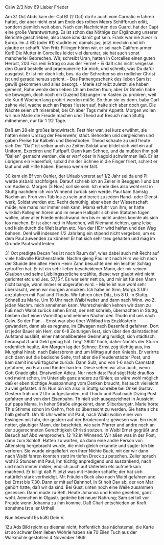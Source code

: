  Calw 2/3 Nov 69
Lieber Frieder

Am 31 Oct Abds kam der Cal Bf (2 Oct) da ihr auch vom Carnatic erfahren hattet, der aber nicht erst am Ende des rothen Meers Schiffbruch erlitt, sondern ziemlich weit oben. Nach den Nachrichten des Guard. hat der Capt eine große Verantwortung. Es ist schon das Nöthige zur Ergänzung unserer Berichte geschrieben, also lasse ichs damit gut sein. Frank war nie zuvor in Europ. Im J. 60 (oder 61) studirte er, damals jus, jetzt medicin und ich glaube er schafft. Von Fritz Fillinger hören wir, er sei nach Californ armer Kerl! Die Mutter in Corcelles leidet viel darunter, sie hat auch sonst mancherlei Gebrechen. Wir, schreibt Uran, hatten in Corcelles einen guten Herbst, 200 Fcs rein Ertrag so aus der Ferne! - Ei daß ichs nicht vergesse, den Guard bestelle und praenumerire für mich, und schreib, was Du dafür ausgabst. Er ist mir doch lieb, bes. da der Schreiber so ein redlicher Christ ist und gerade heraus spricht. - Das Pathengeschenk des lieben Sam ist gewiß gekommen und alles besorgt. - Marie schreibt zuletzt; sie haben gemeint, Ruhe werde dem lieben Ch am besten thun; aber Dr Gmelin habe sie bewogen, doch noch ein Duzend Sitzungen im Kasten zu probiren, weil die Kur 6 Wochen lang probirt werden müße. So thun sie es denn. baby Carl zahne viel, wache auch an Papas Husten auf, halte sich aber doch gut. Die Nächte seien oft miserabel, bei Ch aber Tags mehr Appetit. Morgen wollen wir nun Marie die Freude machen und Theod auf Besuch nach Stuttg mitnehmen, nur für 1 1/2 Tage.

Daß am 28 ein großes landwirtsch. Fest hier war, sei kurz erwähnt, sie hatten einen Umzug der Feuerwehr, städt. Behörden und dergleichen und gaben Preise für Kalbeln und Dienstboten. Theod schaute zu und freute sich Der "Dat" ist selber auch zu Zeiten Soldat und bildet sich viel ein auf Uniform, Exerciren und Puffpaff. Dann kam Schnee, und da mußten ihm goli "Ballen" gemacht werden, die er warf oder in Nagold schwimmen ließ. Er ist übrigens ein Hasenfuß, sobald ihn der Schnee in die Finger friert, schreit er laut und will Hilfe haben. Ebenso wenn er fällt.

30 kam ein Bf von Oehler, der Urlaub vorerst auf 1/2 Jahr sei da und Pl werde alsbald nachfolgen. Darauf schrieb ich an Zeller in Beuggen <Winnenden>1 und bat um Audienz. Morgen (3 Nov.) soll sie sein. Ich ende dies also wohl erst in Stuttg nachdem ich von Winnend zurück sein werde. Paul kam Samstg Nachm an. Froh von Tüb los zu sein und bereit zu jedem Hand- oder Dienst-werk, Soldat werden etc. Recht demüthig, aber eben der Wissenschaft müde, wie mans nur immer sein kann. Mama erfuhr von ihm, er hatte wirklich Kollegien hören und im neuen Halbjahr sich den Statuten fügen wollen, aber aller Friede entschwand ihm bis er nicht anders konnte als sich los machen. Er ist aber nett in Manchen, will Niemand richten, ganz leise und klein durch die Welt laufen etc. Nun der HErr wird helfen und den Weg bahnen. Oehl will indessen 1/2 Jahrlang ein stipend nicht vergeben, um es dem Paul zuwenden zu können! Er hat sich sehr treu gehalten und mag im Grunde Paul wohl leiden.

31 Oct predigte Decan "es ist noch Raum da", wies dabei auch mit Recht auf viele halbvolle Kirchenstände. Nachm gieng Paul mit nach Hirs wo ich nach der Stunde den alten Herrn Heinr Zahn besuchte den ein leichter Schlag getroffen hat. Er ist ein sehr lieber bescheidener Mann, der mir seinen Glauben und seine Lieblingssprüche erzählte, diese: wer glaubt wird nicht gerichtet etc und Jes. 57,15 f. Es war sehr nett da, und mir ist für den Mann nicht bange, wann immer er abgerufen wird. - Marie ist nun wohl sehr überrascht, wenn wir morgen anrücken. Ich habe im Sinn, Morgs 3 Uhr abzufahren mit Paul und Thodo. Wir fahren über Ditz, bis 8 U. in Stuttg. Schnell zu Marie. Um 10 Uhr nach Waibl weiter und dann nach Winn. wo Z. jeden Nachm. mich annehmen kann. Wahrscheinlich kehren wir dann zu Fuß nach Waibl zurück sehen Ernst, der nett schrieb, übernachten in Stuttg, bleiben dort einen Vormittag und nehmen Nachm den Thodo mit uns nach Calw. So der Plan. - Ernst war also über Wildbad ins Enzklösterle gewandert, dann als es regnete, im Eilwagen nach Besenfeld gefahren. Dort ist jeder Bauer ein Herr, der 6-8 Zeitungen liest, sich über den dalmatischen Aufstand ausläßt, einer nationalliberalen Gesinnung huldigt, sich städtisch herausputzt und Geld genug hat. Liegt 2800' hoch, daher Nachts der Sturm ordentlich heulte, Am Morgen lag der Schnee. Ernst zog tüchtig aus, ins Murgthal hinab, nach Baiersbronn und um Mittag auf den Kniebis. Er verirrte sich dann auf die badische Seite, traf aber die Freudenstädter Post, und kam damit ins würtbgsche zurück. Dann Sulz, und von 1-6 nach Cannstatt gefahren, wo Frau und Kinder harrten. Diese sehen wir also auch, wenn Gott Gnade gibt. Einstweilen Adieu. Nur noch das: Paul sägt Holz drauflos und meint schon, im Unterleib ganz anders zu fühlen; es wäre wohl möglich daß er eben tüchtige Ausspannung vom Denken braucht, hat auch vielleicht zu viel gefastet. 
4 N. Nun bin ich also in Stuttg schreibe bei Onkel Gustav. Gestern früh um 2 Uhr aufgestanden, mit Thodo und Paul nach Dizing Post gefahren und von dort Eisenbahn. Th hielt sich ausgezeichnet in Aussicht auf papa Mama. In hoher Straße eingekehrt, dann Silberburgstr. Marie hörte Th's Stimme schon im Oehrn, froh so überrascht zu werden. Sie hatte sichs halb gehofft. Um 10 Uhr weiter mit Paul, nach Waibl wohin einer von Essingen mit fuhr, der gestern auf der Brüderconfrz gewesen war. Ein recht netter, glaubiger Mann, der beschrieb, wie sein Pfarrer und andre noch an der zugerechneten Gerechtigkeit Christi stutzen. In Waibl Ernst gegrüßt und Besuch auf Abd versprochen. 12 1/2 in Winnend. Wir aßen was in der Post, dann zum Schloß. Hatten zu warten, da dann eine andre Person von Altensteig hergebracht wurde, die mich gleich erkannte und sagte: Ich bin verloren. Sie wurde eingeliefert von ihrer Nichte Buck, mit der wir dann nach Waibl fahren konnten statt im tiefen Dreck zu patschen. Zeller sprach wohl 2 Stunden mit Paul, ihn tüchtig anpredigend und auszankend, nach und nach immer milder, endlich auch auf Unterleib etc aufmerksam machend. Er billigt daß Pl jetzt was mit Händen schaffe; der hat sich natürlich stark vertheidigt. Mit Fräulein Buck also nach Waibl gefahren und bei Ernst bis 7.30. Dann er mit auf Bahnhof. In St holt Dav ab, der von Mar gehört hatte, daß wir da sind. Bei Gust. unten noch eine Weile zusammen gesessen. Dann müde zu Bett. Heute Johanna und Emilie gesehen, ganz wohl. Aennchen in Olgastr. gedeihe bei neuer Nahrung; Sam sei toll vor Freude wenn Johanna zu ihm komme. Daß Charl entschieden an Kraft abnehme ist aller Urtheil

 Nun lebewohl Es küßt
 Dein V.

1Zu Ads Bild reicht es diesmal nicht, hoffentlich das nächstemal, die Karte ist so schwer Dem lieben Wöhrle haben sie 70 Ellen Tuch aus der Walkmühle gestohlen
4 November 1869.
